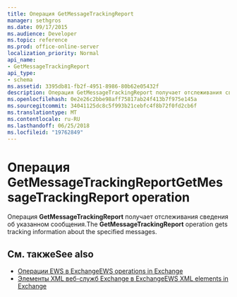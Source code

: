```yaml
---
title: Операция GetMessageTrackingReport
manager: sethgros
ms.date: 09/17/2015
ms.audience: Developer
ms.topic: reference
ms.prod: office-online-server
localization_priority: Normal
api_name:
- GetMessageTrackingReport
api_type:
- schema
ms.assetid: 3395db81-fb2f-4951-8986-80b62e05432f
description: Операция GetMessageTrackingReport получает отслеживания сведения об указанном сообщения.
ms.openlocfilehash: 0e2e26c2bbe98aff75817ab24f413b7f975e145a
ms.sourcegitcommit: 34041125dc8c5f993b21cebfc4f8b72f0fd2cb6f
ms.translationtype: MT
ms.contentlocale: ru-RU
ms.lasthandoff: 06/25/2018
ms.locfileid: "19762849"
---
```

# <a name="getmessagetrackingreport-operation"></a><span data-ttu-id="baecd-103">Операция GetMessageTrackingReport</span><span class="sxs-lookup"><span data-stu-id="baecd-103">GetMessageTrackingReport operation</span></span>

<span data-ttu-id="baecd-104">Операция **GetMessageTrackingReport** получает отслеживания сведения об указанном сообщения.</span><span class="sxs-lookup"><span data-stu-id="baecd-104">The **GetMessageTrackingReport** operation gets tracking information about the specified messages.</span></span> 
  
## <a name="see-also"></a><span data-ttu-id="baecd-105">См. также</span><span class="sxs-lookup"><span data-stu-id="baecd-105">See also</span></span>

- [<span data-ttu-id="baecd-106">Операции EWS в Exchange</span><span class="sxs-lookup"><span data-stu-id="baecd-106">EWS operations in Exchange</span></span>](ews-operations-in-exchange.md)
- [<span data-ttu-id="baecd-107">Элементы XML веб-служб Exchange в Exchange</span><span class="sxs-lookup"><span data-stu-id="baecd-107">EWS XML elements in Exchange</span></span>](ews-xml-elements-in-exchange.md)

